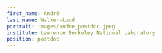 ```yaml
---
first_name: André
last_name: Walker-Loud
portrait: images/andre_postdoc.jpeg
institute: Lawrence Berkeley National Laboratory
position: postdoc
---
```


